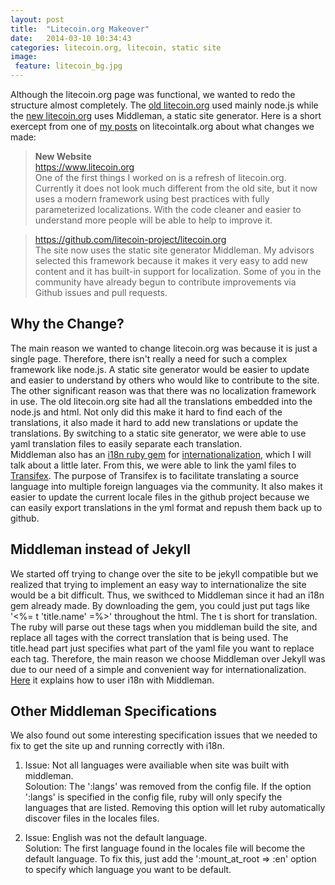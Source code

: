 ```yaml
---
layout: post
title:  "Litecoin.org Makeover"
date:   2014-03-10 10:34:43
categories: litecoin.org, litecoin, static site
image:
 feature: litecoin_bg.jpg
---
```


Although the litecoin.org page was functional, we wanted to redo the structure almost completely.  The [old litecoin.org] used mainly node.js while the [new litecoin.org] uses Middleman, a static site generator. Here is a short exercept from one of [my posts] on litecointalk.org about what changes we made:

> __New Website__  
> https://www.litecoin.org  
> One of the first things I worked on is a refresh of litecoin.org.  Currently it does not look much different from the old site, but it now uses a modern framework using best practices with fully parameterized localizations.  With the code cleaner and easier to understand more people will be able to help to improve it.

> https://github.com/litecoin-project/litecoin.org  
> The site now uses the static site generator Middleman.  My advisors selected this framework because it makes it very easy to add new content and it has built-in support for localization.  Some of you in the community have already begun to contribute improvements via Github issues and pull requests.  

## Why the Change?  
The main reason we wanted to change litecoin.org was because it is just a single page.  Therefore, there isn't really a need for such a complex framework like node.js.  A static site generator would be easier to update and easier to understand by others who would like to contribute to the site.  The other significant reason was that there was no localization framework in use.  The old litecoin.org site had all the translations embedded into the node.js and html.  Not only did this make it hard to find each of the translations, it also made it hard to add new translations or update the translations.  By switching to a static site generator, we were able to use yaml translation files to easily separate each translation.    
Middleman also has an [i18n ruby gem]  for [internationalization], which I will talk about a little later.  From this, we were able to link the yaml files to [Transifex].  The purpose of Transifex is to facilitate translating a source language into multiple foreign languages via the community.  It also makes it easier to update the current locale files in the github project because we can easily export translations in the yml format and repush them back up to github.


## Middleman instead of Jekyll  
We started off trying to change over the site to be jekyll compatible but we realized that trying to implement an easy way to internationalize the site would be a bit difficult.  Thus, we swithced to Middleman since it had an i18n gem already made. By downloading the gem, you could just put tags like '<%= t 'title.name' =%>' throughout the html.  The t is short for translation.  The ruby will parse out these tags when you middleman build the site, and replace all tages with the correct translation that is being used.  The title.head part just specifies what part of the yaml file you want to replace each tag.  Therefore, the main reason we choose Middleman over Jekyll was due to our need of a simple and convenient way for internationalization. [Here] it explains how to user i18n with Middleman.

## Other Middleman Specifications   
We also found out some interesting specification issues that we needed to fix to get the site up and running correctly with i18n.  

1. Issue: Not all languages were availiable when site was built with middleman.  
 Soloution: The ':langs' was removed from the config file.  If the option ':langs' is specified in the config file, ruby will only specify the languages that are listed.  Removing this option will let ruby automatically discover files in the locales files.

2. Issue: English was not the default language.  
 Solution: The first language found in the locales file will become the default language.  To fix this, just add the ':mount\_at\_root => :en' option to specify which language you want to be default.



[old litecoin.org]: https://github.com/litecoin-project/litecoin.org-old
[new litecoin.org]: https://github.com/litecoin-project/litecoin.org/tree/master
[my posts]: https://litecointalk.org/index.php?topic=17395.0
[litecointalk.org]: https://litecointalk.org/
[i18n ruby gem]: http://guides.rubyonrails.org/i18n.html
[internationalization]: http://en.wikipedia.org/wiki/Internationalization_and_localization
[Transifex]: https://www.transifex.com/projects/p/litecoinorg/
[Here]: http://middlemanapp.com/advanced/localization/index.html